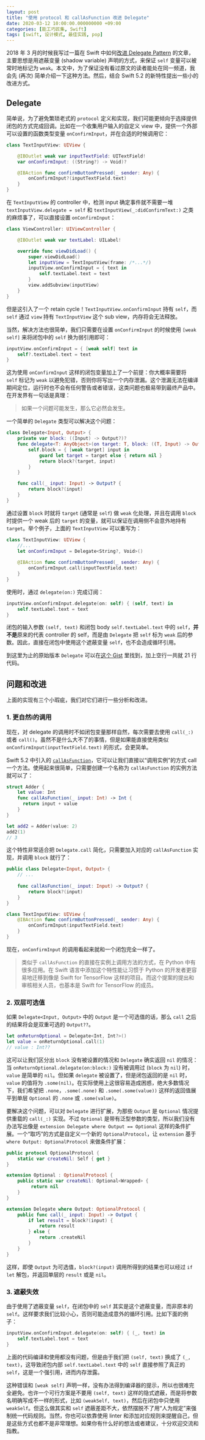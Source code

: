 ```yaml
---
layout: post
title: "使用 protocol 和 callAsFunction 改进 Delegate"
date: 2020-03-12 10:00:00.000000000 +09:00
categories: [能工巧匠集, Swift]
tags: [swift, 设计模式, 最佳实践, pop]
---
```


2018 年 3 月的时候我写过一篇在 Swift 中如何[改进 Delegate Pattern](https://xiaozhuanlan.com/topic/6104325798) 的文章，主要思想是用遮蔽变量 (shadow variable) 声明的方式，来保证 `self` 变量可以被常时地标记为 `weak`。本文中，为了保证没有看过原文的读者能处在同一频道，我会先 (再次) 简单介绍一下这种方法。然后，结合 Swift 5.2 的新特性提出一些小的改进方式。

## Delegate

简单说，为了避免繁琐老式的 `protocol` 定义和实现，我们可能更倾向于选择提供闭包的方式完成回调。比如在一个收集用户输入的自定义 view 中，提供一个外部可以设置的函数类型变量 `onConfirmInput`，并在合适的时候调用它：

```swift
class TextInputView: UIView {

    @IBOutlet weak var inputTextField: UITextField!
    var onConfirmInput: ((String?) -> Void)?

    @IBAction func confirmButtonPressed(_ sender: Any) {
        onConfirmInput?(inputTextField.text)
    }
}
```

在 `TextInputView` 的 controller 中，检测 input 确定事件就不需要一堆 `textInputView.delegate = self` 和 `textInputView(_:didConfirmText:)` 之类 的麻烦事了，可以直接设置 `onConfirmInput`：

```swift
class ViewController: UIViewController {

    @IBOutlet weak var textLabel: UILabel!

    override func viewDidLoad() {
        super.viewDidLoad()
        let inputView = TextInputView(frame: /*...*/)
        inputView.onConfirmInput = { text in 
            self.textLabel.text = text
        }
        view.addSubview(inputView)
    }
}
```

但是这引入了一个 retain cycle！`TextInputView.onConfirmInput` 持有 `self`，而 `self` 通过 `view` 持有 `TextInputView` 这个 sub view，内存将会无法释放。

当然，解决方法也很简单，我们只需要在设置 `onConfirmInput` 的时候使用 `[weak self]` 来将闭包中的 `self` 换为弱引用即可：

```swift
inputView.onConfirmInput = { [weak self] text in
    self?.textLabel.text = text
}
```

这为使用 `onConfirmInput` 这样的闭包变量加上了一个前提：你大概率需要将 `self` 标记为 `weak` 以避免犯错，否则你将写出一个内存泄漏。这个泄漏无法在编译期间定位，运行时也不会有任何警告或者错误，这类问题也极易带到最终产品中。在开发界有一句话是真理：

> 如果一个问题可能发生，那么它必然会发生。

一个简单的 `Delegate` 类型可以解决这个问题：

```swift
class Delegate<Input, Output> {
    private var block: ((Input) -> Output?)?
    func delegate<T: AnyObject>(on target: T, block: ((T, Input) -> Output)?) {
        self.block = { [weak target] input in
            guard let target = target else { return nil }
            return block?(target, input)
        }
    }

    func call(_ input: Input) -> Output? {
        return block?(input)
    }
}
```

通过设置 `block` 时就将 `target` (通常是 `self`) 做 `weak` 化处理，并且在调用 `block` 时提供一个 weak 后的 `target` 的变量，就可以保证在调用侧不会意外地持有 `target`。举个例子，上面的 `TextInputView` 可以重写为：

```swift
class TextInputView: UIView {
    //...
    let onConfirmInput = Delegate<String?, Void>()
    
    @IBAction func confirmButtonPressed(_ sender: Any) {
        onConfirmInput.call(inputTextField.text)
    }
}
```

使用时，通过 `delegate(on:)` 完成订阅：

```swift
inputView.onConfirmInput.delegate(on: self) { (self, text) in
    self.textLabel.text = text
}
```

闭包的输入参数 `(self, text)` 和闭包 body `self.textLabel.text` 中的 `self`，**并不是**原来的代表 controller 的 self，而是由 `Delegate` 把 `self` 标为 `weak` 后的参数。因此，直接在闭包中使用这个遮蔽变量 `self`，也不会造成循环引用。

到这里为止的原始版本 `Delegate` 可以在[这个 Gist](https://gist.github.com/onevcat/3c8f7c4e8c96f288854688cf34111636/3674c944a420a09f473726043856f28c9c1014d0) 里找到，加上空行一共就 21 行代码。

## 问题和改进

上面的实现有三个小瑕疵，我们对它们进行一些分析和改进。

### 1. 更自然i的调用

现在，对 delegate 的调用时不如闭包变量那样自然，每次需要去使用 `call(_:)` 或者 `call()`。虽然不是什么大不了的事情，但是如果能直接使用类似 `onConfirmInput(inputTextField.text)` 的形式，会更简单。

Swift 5.2 中引入的 [`callAsFunction`](https://github.com/apple/swift-evolution/blob/master/proposals/0253-callable.md)，它可以让我们直接以“调用实例”的方式 call 一个方法。使用起来很简单，只需要创建一个名称为 `callAsFunction` 的实例方法就可以了：

```swift
struct Adder {
    let value: Int
    func callAsFunction(_ input: Int) -> Int {
      return input + value
    }
}

let add2 = Adder(value: 2)
add2(1)
// 3
```

这个特性非常适合把 `Delegate.call` 简化，只需要加入对应的 `callAsFunction` 实现，并调用 `block` 就行了：

```swift
public class Delegate<Input, Output> {
    // ...
    
    func callAsFunction(_ input: Input) -> Output? {
        return block?(input)
    }
}

class TextInputView: UIView {
    @IBAction func confirmButtonPressed(_ sender: Any) {
        onConfirmInput(inputTextField.text)
    }
}
```

现在，`onConfirmInput` 的调用看起来就和一个闭包完全一样了。

> 类似于 `callAsFunction` 的直接在实例上调用方法的方式，在 Python 中有很多应用。在 Swift 语言中添加这个特性能让习惯于 Python 的开发者更容易地迁移到像是 Swift for TensorFlow 这样的项目。而这个提案的提出和审核相关人员，也基本是 Swift for TensorFlow 的成员。

### 2. 双层可选值

如果 `Delegate<Input, Output>` 中的 `Output` 是一个可选值的话，那么 `call` 之后的结果将会是双重可选的 `Output??`。

```swift
let onReturnOptional = Delegate<Int, Int?>()
let value = onReturnOptional.call(1)
// value : Int??
```

这可以让我们区分出 `block` 没有被设置的情况和 `Delegate` 确实返回 `nil` 的情况：当 `onReturnOptional.delegate(on:block:)` 没有被调用过 (`block` 为 `nil`) 时，`value` 是简单的 `nil`。但如果 `delegate` 被设置了，但是闭包返回的是 `nil` 时，`value` 的值将为 `.some(nil)`。在实际使用上这很容易造成困惑，绝大多数情况下，我们希望把 `.none`，`.some(.none)` 和 `.some(.some(value))` 这样的返回值展平到单层 `Optional` 的 `.none` 或 `.some(value)`。

要解决这个问题，可以对 `Delegate` 进行扩展，为那些 `Output` 是 `Optional` 情况提供重载的 `call(_:)` 实现。不过 `Optional` 是带有泛型参数的类型，所以我们没有办法写出像是 
`extension Delegate where Output == Optional` 这样的条件扩展。一个“取巧”的方式是自定义一个新的 `OptionalProtocol`，让 `extension` 基于 `where Output: OptionalProtocol` 来做条件扩展：

```swift
public protocol OptionalProtocol {
    static var createNil: Self { get }
}

extension Optional : OptionalProtocol {
    public static var createNil: Optional<Wrapped> {
         return nil
    }
}

extension Delegate where Output: OptionalProtocol {
    public func call(_ input: Input) -> Output {
        if let result = block?(input) {
            return result
        } else {
            return .createNil
        }
    }
}
```

这样，即使 `Output` 为可选值，`block?(input)` 调用所得到的结果也可以经过 `if let` 解包，并返回单层的 `result` 或是 `nil`。

### 3. 遮蔽失效

由于使用了遮蔽变量 `self`，在闭包中的 `self` 其实是这个遮蔽变量，而非原本的 `self`。这样要求我们比较小心，否则可能造成意外的循环引用。比如下面的例子：

```swift
inputView.onConfirmInput.delegate(on: self) { (_, text) in
    self.textLabel.text = text
}
```

上面的代码编译和使用都没有问题，但是由于我们把 `(self, text)` 换成了 `(_, text)`，这导致闭包内部 `self.textLabel.text` 中的 `self` 直接参照了真正的 `self`，这是一个强引用，进而内存泄露。

这种错误和 `[weak self]` 声明一样，没有办法得到编译器的提示，所以也很难完全避免。也许一个可行方案是不要用 `(self, text)` 这样的隐式遮蔽，而是将参数名明确写成不一样的形式，比如 `(weakSelf, text)`，然后在闭包中只使用 `weakSelf`。但这么做其实和 `self` 遮蔽差距不大，依然摆脱不了用“人为规定”来强制统一代码规则。当然，你也可以依靠使用 linter 和添加对应规则来提醒自己，但是这些方式也都不是非常理想。如果你有什么好的想法或者建议，十分欢迎交流和指教。

